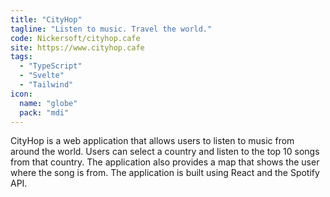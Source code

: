 ```yaml
---
title: "CityHop"
tagline: "Listen to music. Travel the world."
code: Nickersoft/cityhop.cafe
site: https://www.cityhop.cafe
tags:
  - "TypeScript"
  - "Svelte"
  - "Tailwind"
icon:
  name: "globe" 
  pack: "mdi"
---
```


CityHop is a web application that allows users to listen to music from around the world. Users can select a country and listen to the top 10 songs from that country. The application also provides a map that shows the user where the song is from. The application is built using React and the Spotify API.